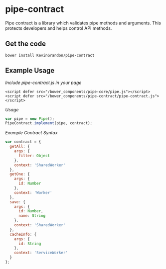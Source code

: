 # pipe-contract

Pipe contract is a library which validates pipe methods and arguments. This protects developers and helps control API methods.

## Get the code
```
bower install KevinGrandon/pipe-contract
```

## Example Usage

*Include pipe-contract.js in your page*
```
<script defer src="/bower_components/pipe-core/pipe.js"></script>
<script defer src="/bower_components/pipe-contract/pipe-contract.js"></script>
```

*Usage*
```js
var pipe = new Pipe();
PipeContract.implement(pipe, contract);
```

*Example Contract Syntax*
```js
var contract = {
  getAll: {
    args: {
      filter: Object
    },
    context: 'SharedWorker'
  },
  getOne: {
    args: {
      id: Number
    },
    context: 'Worker'
  },
  save: {
    args: {
      id: Number,
      name: String
    },
    context: 'SharedWorker'
  },
  cacheInfo: {
    args: {
      id: String
    },
    context: 'ServiceWorker'
  }
};
```
